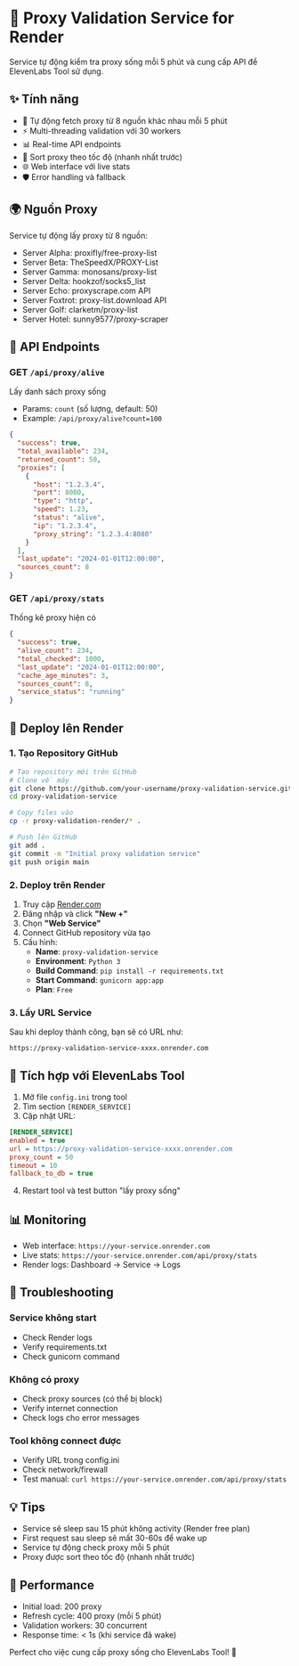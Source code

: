 # 🚀 Proxy Validation Service for Render

Service tự động kiểm tra proxy sống mỗi 5 phút và cung cấp API để ElevenLabs Tool sử dụng.

## ✨ Tính năng

- 🔄 Tự động fetch proxy từ 8 nguồn khác nhau mỗi 5 phút
- ⚡ Multi-threading validation với 30 workers
- 📊 Real-time API endpoints
- 🎯 Sort proxy theo tốc độ (nhanh nhất trước)
- 🌐 Web interface với live stats
- 🛡️ Error handling và fallback

## 🌍 Nguồn Proxy

Service tự động lấy proxy từ 8 nguồn:
- Server Alpha: proxifly/free-proxy-list
- Server Beta: TheSpeedX/PROXY-List
- Server Gamma: monosans/proxy-list
- Server Delta: hookzof/socks5_list
- Server Echo: proxyscrape.com API
- Server Foxtrot: proxy-list.download API
- Server Golf: clarketm/proxy-list
- Server Hotel: sunny9577/proxy-scraper

## 📡 API Endpoints

### GET `/api/proxy/alive`
Lấy danh sách proxy sống
- Params: `count` (số lượng, default: 50)
- Example: `/api/proxy/alive?count=100`

```json
{
  "success": true,
  "total_available": 234,
  "returned_count": 50,
  "proxies": [
    {
      "host": "1.2.3.4",
      "port": 8080,
      "type": "http",
      "speed": 1.23,
      "status": "alive",
      "ip": "1.2.3.4",
      "proxy_string": "1.2.3.4:8080"
    }
  ],
  "last_update": "2024-01-01T12:00:00",
  "sources_count": 8
}
```

### GET `/api/proxy/stats`
Thống kê proxy hiện có

```json
{
  "success": true,
  "alive_count": 234,
  "total_checked": 1000,
  "last_update": "2024-01-01T12:00:00",
  "cache_age_minutes": 3,
  "sources_count": 8,
  "service_status": "running"
}
```

## 🚀 Deploy lên Render

### 1. Tạo Repository GitHub

```bash
# Tạo repository mới trên GitHub
# Clone về máy
git clone https://github.com/your-username/proxy-validation-service.git
cd proxy-validation-service

# Copy files vào
cp -r proxy-validation-render/* .

# Push lên GitHub
git add .
git commit -m "Initial proxy validation service"
git push origin main
```

### 2. Deploy trên Render

1. Truy cập [Render.com](https://render.com)
2. Đăng nhập và click **"New +"**
3. Chọn **"Web Service"**
4. Connect GitHub repository vừa tạo
5. Cấu hình:
   - **Name**: `proxy-validation-service`
   - **Environment**: `Python 3`
   - **Build Command**: `pip install -r requirements.txt`
   - **Start Command**: `gunicorn app:app`
   - **Plan**: `Free`

### 3. Lấy URL Service

Sau khi deploy thành công, bạn sẽ có URL như:
```
https://proxy-validation-service-xxxx.onrender.com
```

## 🔧 Tích hợp với ElevenLabs Tool

1. Mở file `config.ini` trong tool
2. Tìm section `[RENDER_SERVICE]`
3. Cập nhật URL:

```ini
[RENDER_SERVICE]
enabled = true
url = https://proxy-validation-service-xxxx.onrender.com
proxy_count = 50
timeout = 10
fallback_to_db = true
```

4. Restart tool và test button "lấy proxy sống"

## 📊 Monitoring

- Web interface: `https://your-service.onrender.com`
- Live stats: `https://your-service.onrender.com/api/proxy/stats`
- Render logs: Dashboard → Service → Logs

## 🔧 Troubleshooting

### Service không start
- Check Render logs
- Verify requirements.txt
- Check gunicorn command

### Không có proxy
- Check proxy sources (có thể bị block)
- Verify internet connection
- Check logs cho error messages

### Tool không connect được
- Verify URL trong config.ini
- Check network/firewall
- Test manual: `curl https://your-service.onrender.com/api/proxy/stats`

## 💡 Tips

- Service sẽ sleep sau 15 phút không activity (Render free plan)
- First request sau sleep sẽ mất 30-60s để wake up
- Service tự động check proxy mỗi 5 phút
- Proxy được sort theo tốc độ (nhanh nhất trước)

## 🎯 Performance

- Initial load: 200 proxy
- Refresh cycle: 400 proxy (mỗi 5 phút)
- Validation workers: 30 concurrent
- Response time: < 1s (khi service đã wake)

Perfect cho việc cung cấp proxy sống cho ElevenLabs Tool! 🚀 